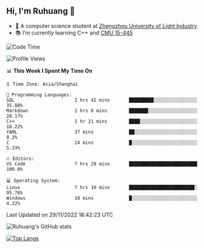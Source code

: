 ## Hi, I'm Ruhuang 👋

- :school: A computer science student at [Zhengzhou University of Light Industry](http://www.zzuli.edu.cn/)
- :books: I’m currently learning C++ and [CMU 15-445](https://15445.courses.cs.cmu.edu/fall2022/)

<!--START_SECTION:waka-->
![Code Time](http://img.shields.io/badge/Code%20Time-7%20hrs%2029%20mins-blue)

![Profile Views](http://img.shields.io/badge/Profile%20Views-352-blue)

📊 **This Week I Spent My Time On** 

```text
⌚︎ Time Zone: Asia/Shanghai

💬 Programming Languages: 
SQL                      2 hrs 41 mins       █████████░░░░░░░░░░░░░░░░   35.88% 
Markdown                 2 hrs 6 mins        ███████░░░░░░░░░░░░░░░░░░   28.17% 
C++                      1 hr 21 mins        ████░░░░░░░░░░░░░░░░░░░░░   18.22% 
YAML                     37 mins             ██░░░░░░░░░░░░░░░░░░░░░░░   8.3% 
C                        24 mins             █░░░░░░░░░░░░░░░░░░░░░░░░   5.33%

🔥 Editors: 
VS Code                  7 hrs 29 mins       █████████████████████████   100.0%

💻 Operating System: 
Linux                    7 hrs 10 mins       ████████████████████████░   95.78% 
Windows                  18 mins             █░░░░░░░░░░░░░░░░░░░░░░░░   4.22%

```


 Last Updated on 29/11/2022 18:42:23 UTC
<!--END_SECTION:waka-->

![Ruhuang's GitHub stats](https://github-readme-stats.vercel.app/api?username=ruhuang2001&count_private=true&hide_title=true&show_icons=true&theme=vue)

[![Top Langs](https://github-readme-stats.vercel.app/api/top-langs/?username=ruhuang2001&layout=compact)](https://github.com/anuraghazra/github-readme-stats)
